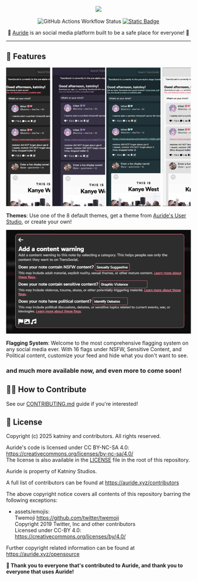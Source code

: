 <div align="center">
   <img src="https://auride.xyz/assets/imgs/All_transparent.png" />
   
   ![GitHub Actions Workflow Status](https://img.shields.io/github/actions/workflow/status/katniny/auride/firebase-hosting-merge.yml) <a href="/LICENSE"><img alt="Static Badge" src="https://img.shields.io/badge/license-CC BY–NC–SA 4.0-blue"></a>
</a>

💖 <a href="https://auride.xyz/" target="_blank">Auride</a> is an social media platform built to be a safe place for everyone! 💝
</div>


--- 

## 🚀 Features
<img src="src/assets/readme-promo/themes.png">

**Themes**: Use one of the 8 default themes, get a theme from [Auride's User Studio](https://auride.xyz/userstudio), or create your own!


<img src="src/assets/readme-promo/flagging.png">

**Flagging System**: Welcome to the most comprehensive flagging system on any social media ever. With 16 flags under NSFW, Sensitive Content, and Political content, customize your feed and hide what you don't want to see. 

### and much more available now, and even more to come soon!

## 🧑‍💻 How to Contribute
See our <a href="/CONTRIBUTING.md">CONTRIBUTING.md</a> guide if you're interested!

## 📃 License
Copyright (c) 2025 katniny and contributors. All rights reserved.

Auride's code is licensed under CC BY-NC-SA 4.0: <https://creativecommons.org/licenses/by-nc-sa/4.0/>\
The license is also available in the [LICENSE](/LICENSE) file in the root of this repository.

Auride is property of Katniny Studios.

A full list of contributors can be found at <https://auride.xyz/contributors>

The above copyright notice covers all contents of this repository barring the following exceptions:
- assets/emojis:\
  Twemoji <https://github.com/twitter/twemoji>\
  Copyright 2019 Twitter, Inc and other contributors\
  Licensed under CC-BY 4.0: <https://creativecommons.org/licenses/by/4.0/>

Further copyright related information can be found at <https://auride.xyz/opensource>

**🙌 Thank you to everyone that's contributed to Auride, and thank you to everyone that uses Auride!**
